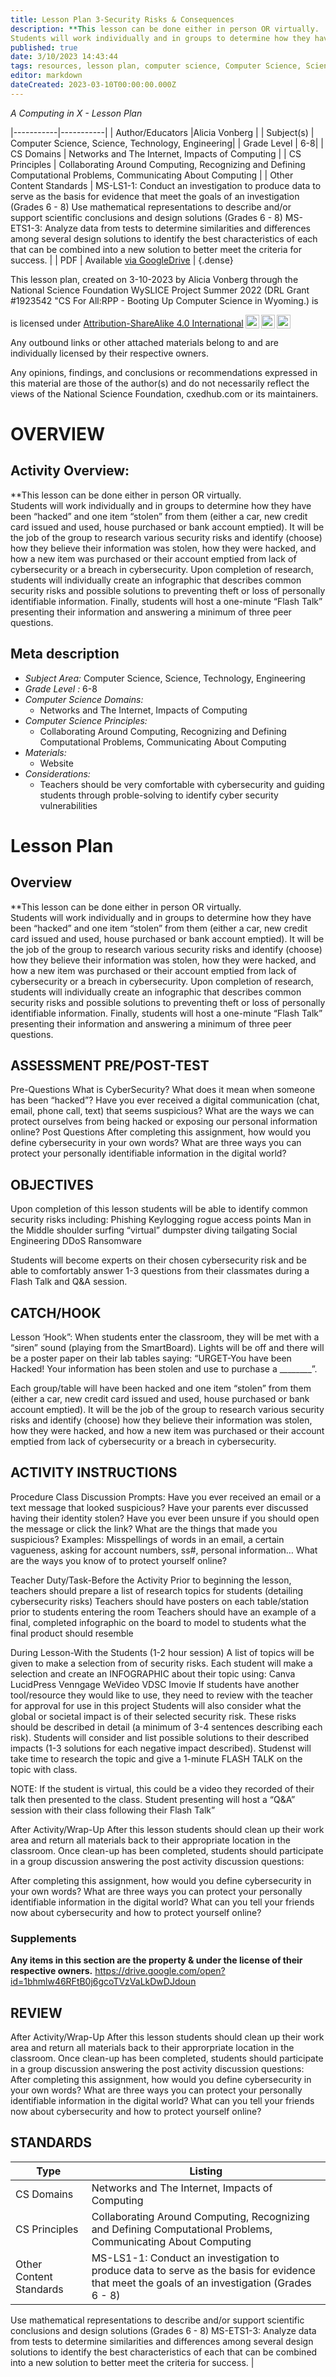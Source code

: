 ```yaml
---
title: Lesson Plan 3-Security Risks & Consequences
description: **This lesson can be done either in person OR virtually.  
Students will work individually and in groups to determine how they have been “hacked” and one item “stolen” from them (either a car, new credit card issued and used, house purchased or bank account emptied). It will be the job of the group to research various security risks and identify (choose) how they believe their information was stolen, how they were hacked, and how a new item was purchased or their account emptied from lack of cybersecurity or a breach in cybersecurity. Upon completion of research, students will individually create an infographic that describes common security risks and possible solutions to preventing theft or loss of personally identifiable information. Finally, students will host a one-minute “Flash Talk” presenting their information and answering a minimum of three peer questions.
published: true
date: 3/10/2023 14:43:44
tags: resources, lesson plan, computer science, Computer Science, Science, Technology, Engineering 
editor: markdown
dateCreated: 2023-03-10T00:00:00.000Z
---
```

*A Computing in X - Lesson Plan*

|-----------|-----------|
| Author/Educators |Alicia Vonberg |
| Subject(s) | Computer Science, Science, Technology, Engineering|
| Grade Level | 6-8|
| CS Domains | Networks and The Internet, Impacts of Computing |
| CS Principles | Collaborating Around Computing, Recognizing and Defining Computational Problems, Communicating About Computing |
| Other Content Standards | MS-LS1-1: Conduct an investigation to produce data to serve as the basis for evidence that meet the goals of an investigation (Grades 6 - 8)
Use mathematical representations to describe and/or support scientific conclusions and design solutions (Grades 6 - 8)
MS-ETS1-3: Analyze data from tests to determine similarities and differences among several design solutions to identify the best characteristics of each that can be combined into a new solution to better meet the criteria for success. | 
| PDF | Available [via GoogleDrive](https://drive.google.com/open?id=1EouLnYrHdW3Lp5eEZE2XfdGEHAFUATX4) |
{.dense}






This lesson plan, created on 3-10-2023 by Alicia Vonberg through the National Science Foundation WySLICE Project Summer 2022 (DRL Grant #1923542 "CS For All:RPP - Booting Up Computer Science in Wyoming.) is  <p xmlns:cc="http://creativecommons.org/ns#" >  is licensed under <a href="http://creativecommons.org/licenses/by-sa/4.0/?ref=chooser-v1" target="_blank" rel="license noopener noreferrer" style="display:inline-block;">Attribution-ShareAlike 4.0 International<img style="height:22px!important;margin-left:3px;vertical-align:text-bottom;" src="https://mirrors.creativecommons.org/presskit/icons/cc.svg?ref=chooser-v1"><img style="height:22px!important;margin-left:3px;vertical-align:text-bottom;" src="https://mirrors.creativecommons.org/presskit/icons/by.svg?ref=chooser-v1"><img style="height:22px!important;margin-left:3px;vertical-align:text-bottom;" src="https://mirrors.creativecommons.org/presskit/icons/sa.svg?ref=chooser-v1"></a></p>


Any outbound links or other attached materials belong to and are individually licensed by their respective owners. 


Any opinions, findings, and conclusions or recommendations expressed in this material are those of the author(s) and do not necessarily reflect the views of the National Science Foundation, cxedhub.com or its maintainers.


# OVERVIEW
## Activity Overview:  
**This lesson can be done either in person OR virtually.  
Students will work individually and in groups to determine how they have been “hacked” and one item “stolen” from them (either a car, new credit card issued and used, house purchased or bank account emptied). It will be the job of the group to research various security risks and identify (choose) how they believe their information was stolen, how they were hacked, and how a new item was purchased or their account emptied from lack of cybersecurity or a breach in cybersecurity. Upon completion of research, students will individually create an infographic that describes common security risks and possible solutions to preventing theft or loss of personally identifiable information. Finally, students will host a one-minute “Flash Talk” presenting their information and answering a minimum of three peer questions.
## Meta description
+ *Subject Area:* Computer Science, Science, Technology, Engineering 
+ *Grade Level :* 6-8 
+ *Computer Science Domains:*
   + Networks and The Internet, Impacts of Computing
+ *Computer Science Principles:*
   + Collaborating Around Computing, Recognizing and Defining Computational Problems, Communicating About Computing
+ *Materials:* 
   + Website
+ *Considerations:*
   + Teachers should be very comfortable with cybersecurity and guiding students through proble-solving to identify cyber security vulnerabilities


# Lesson Plan
## Overview
**This lesson can be done either in person OR virtually.  
Students will work individually and in groups to determine how they have been “hacked” and one item “stolen” from them (either a car, new credit card issued and used, house purchased or bank account emptied). It will be the job of the group to research various security risks and identify (choose) how they believe their information was stolen, how they were hacked, and how a new item was purchased or their account emptied from lack of cybersecurity or a breach in cybersecurity. Upon completion of research, students will individually create an infographic that describes common security risks and possible solutions to preventing theft or loss of personally identifiable information. Finally, students will host a one-minute “Flash Talk” presenting their information and answering a minimum of three peer questions.
## ASSESSMENT PRE/POST-TEST
Pre-Questions
What is CyberSecurity?
What does it mean when someone has been “hacked”?
Have you ever received a digital communication (chat, email, phone call, text) that seems suspicious?
What are the ways we can protect ourselves from being hacked or exposing our personal information online?
Post Questions
After completing this assignment, how would you define cybersecurity in your own words?
What are three ways you can protect your personally identifiable information in the digital world?
## OBJECTIVES
Upon completion of this lesson students will be able to identify common security risks including: 
Phishing
Keylogging
rogue access points
 Man in the Middle
shoulder surfing
“virtual” dumpster diving
 tailgating 
Social Engineering
DDoS
Ransomware


Students will become experts on their chosen cybersecurity risk and be able to comfortably answer 1-3 questions from their classmates during a Flash Talk and Q&A session.


## CATCH/HOOK
Lesson ‘Hook”: When students enter the classroom, they will be met with a “siren” sound (playing from the SmartBoard). Lights will be off and there will be a poster paper on their lab tables saying: “URGET-You have been Hacked! Your information has been stolen and use to purchase a ________”.


Each group/table will have been hacked and one item “stolen” from them (either a car, new credit card issued and used, house purchased or bank account emptied). It will be the job of the group to research various security risks and identify (choose) how they believe their information was stolen, how they were hacked, and how a new item was purchased or their account emptied from lack of cybersecurity or a breach in cybersecurity.


## ACTIVITY INSTRUCTIONS
Procedure
Class Discussion Prompts:
Have you ever received an email or a text message that looked suspicious? 
Have your parents ever discussed having their identity stolen?
Have you ever been unsure if you should open the message or click the link? 
What are the things that made you suspicious? 
Examples: Misspellings of words in an email, a certain vagueness, asking for account numbers, ss#, personal information…
What are the ways you know of to protect yourself online?


Teacher Duty/Task-Before the Activity
Prior to beginning the lesson, teachers should prepare a list of research topics for students (detailing cybersecurity risks)
Teachers should have posters on each table/station prior to students entering the room
Teachers should have an example of a final, completed infographic on the board to model to students what the final product should resemble


During Lesson-With the Students (1-2 hour session)
A list of topics will be given to make a selection from of security risks. 
Each student will make a selection and create an INFOGRAPHIC about their topic using:
Canva
LucidPress
Venngage
WeVideo
 VDSC
Imovie
If students have another tool/resource they would like to use, they need to review with the teacher for approval for use in this project
Students  will also consider what the global or societal impact is of their selected security risk. These risks should be described in detail (a minimum of 3-4 sentences describing each risk).
Students will consider and list possible solutions to their described impacts (1-3 solutions for each negative impact described).
Studenst will take time to research the topic and give a 1-minute FLASH TALK on the topic with class.


NOTE: If the student is virtual, this could be a video they recorded of their talk then presented to the class.
Student presenting will host a “Q&A” session with their class following their Flash Talk”


After Activity/Wrap-Up
After this lesson students should clean up their work area and return all materials back to their appropriate location in the classroom.
Once clean-up has been completed, students should participate in a group discussion answering the post activity discussion questions:


After completing this assignment, how would you define cybersecurity in your own words?
What are three ways you can protect your personally identifiable information in the digital world?
What can you tell your friends now about cybersecurity and how to protect yourself online?


### Supplements
**Any items in this section are the property & under the license of their respective owners.**
https://drive.google.com/open?id=1bhmlw46RFtB0j6gcoTVzVaLkDwDJdoun




## REVIEW
After Activity/Wrap-Up
After this lesson students should clean up their work area and return all materials back to their approrpriate location in the classroom.
Once clean-up has been completed, students should participate in a group discussion answering the post activity discussion questions:
After completing this assignment, how would you define cybersecurity in your own words?
What are three ways you can protect your personally identifiable information in the digital world?
What can you tell your friends now about cybersecurity and how to protect yourself online?
## STANDARDS        
| Type | Listing | 
|-----------|-----------|
| CS Domains  | Networks and The Internet, Impacts of Computing|
| CS Principles   | Collaborating Around Computing, Recognizing and Defining Computational Problems, Communicating About Computing|
| Other Content Standards | MS-LS1-1: Conduct an investigation to produce data to serve as the basis for evidence that meet the goals of an investigation (Grades 6 - 8)
Use mathematical representations to describe and/or support scientific conclusions and design solutions (Grades 6 - 8)
MS-ETS1-3: Analyze data from tests to determine similarities and differences among several design solutions to identify the best characteristics of each that can be combined into a new solution to better meet the criteria for success.  |